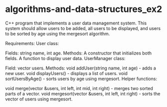 # algorithms-and-data-structures_ex2
C++ program that implements a user data management system. This system should allow users to be added, 
all users to be displayed, and users to be sorted by age using the mergesort algorithm.

Requirements:
User class:

Fields: string name, int age.
Methods:
A constructor that initializes both fields.
A function to display user data.
UserManager class:

Field: vector<User> users.
Methods:
void addUser(string name, int age) - adds a new user.
void displayUsers() - displays a list of users.
void sortUsersByAge() - sorts users by age using mergesort.
Helper functions:

void merge(vector<User> &users, int left, int mid, int right) - merges two sorted parts of a vector.
void mergesort(vector<User> &users, int left, int right) - sorts the vector of users using mergesort.
